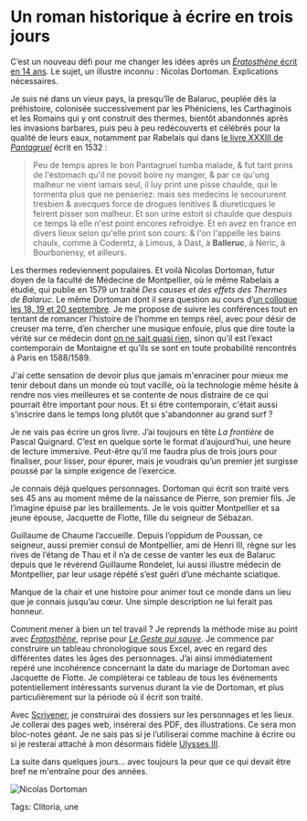 # Un roman historique à écrire en trois jours

C’est un nouveau défi pour me changer les idées après un [*Ératosthène* écrit en 14 ans](http://blog.tcrouzet.com/eratosthene/). Le sujet, un illustre inconnu : Nicolas Dortoman. Explications nécessaires.<span id="more-37234"></span>

Je suis né dans un vieux pays, la presqu’île de Balaruc, peuplée dès la préhistoire, colonisée successivement par les Phéniciens, les Carthaginois et les Romains qui y ont construit des thermes, bientôt abandonnés après les invasions barbares, puis peu à peu redécouverts et célébrés pour la qualité de leurs eaux, notamment par Rabelais qui dans [le livre XXXIII de *Pantagruel*](http://fr.wikisource.org/wiki/Pantagruel/%C3%89dition_Marty-Laveaux,_1868/Chapitre_33) écrit en 1532 :

> Peu de temps apres le bon Pantagruel tumba malade, &amp; fut tant prins de l'estomach qu'il ne povoit boire ny manger, &amp; par ce qu'ung malheur ne vient iamais seul, il luy print une pisse chaulde, qui le tormenta plus que ne penseriez: mais ses medecins le secoururent tresbien &amp; avecques force de drogues lenitives &amp; diureticques le feirent pisser son malheur. Et son urine estoit si chaulde que despuis ce temps là elle n'est point encores refroidye. Et en avez en france en divers lieux selon qu'elle print son cours: &amp; l'on l'appelle les bains chaulx, comme à Coderetz, à Limous, à Dast, à **Balleruc**, à Neric, à Bourbonensy, et ailleurs.

Les thermes redeviennent populaires. Et voilà Nicolas Dortoman, futur doyen de la faculté de Médecine de Montpellier, où le même Rabelais a étudié, qui publie en 1579 un traité *Des causes et des effets des Thermes de Balaruc*. Le même Dortoman dont il sera question au cours d’[un colloque les 18, 19 et 20 septembre](http://balaruc-maimona.over-blog.com/2014/08/colloque-dortoman-18-19-et-20-septembre-2014.html). Je me propose de suivre les conférences tout en tentant de romancer l’histoire de l’homme en temps réel, avec pour désir de creuser ma terre, d’en chercher une musique enfouie, plus que dire toute la vérité sur ce médecin dont [on ne sait quasi rien](http://balaruc-maimona.over-blog.com/article-qui-est-ce-nicolas-dortoman-qui-nousoccupe-tant-110847866.html), sinon qu’il est l’exact contemporain de Montaigne et qu’ils se sont en toute probabilité rencontrés à Paris en 1588/1589.

J'ai cette sensation de devoir plus que jamais m'enraciner pour mieux me tenir debout dans un monde où tout vacille, où la technologie même hésite à rendre nos vies meilleures et se contente de nous distraire de ce qui pourrait être important pour nous. Et si être contemporain, c'était aussi s'inscrire dans le temps long plutôt que s'abandonner au grand surf ?

Je ne vais pas écrire un gros livre. J’ai toujours en tête *La frontière* de Pascal Quignard. C’est en quelque sorte le format d’aujourd’hui, une heure de lecture immersive. Peut-être qu’il me faudra plus de trois jours pour finaliser, pour lisser, pour épurer, mais je voudrais qu’un premier jet surgisse poussé par la simple exigence de l’exercice.

Je connais déjà quelques personnages. Dortoman qui écrit son traité vers ses 45 ans au moment même de la naissance de Pierre, son premier fils. Je l’imagine épuisé par les braillements. Je le vois quitter Montpellier et sa jeune épouse, Jacquette de Flotte, fille du seigneur de Sébazan.

Guillaume de Chaume l’accueille. Depuis l’oppidum de Poussan, ce seigneur, aussi premier consul de Montpellier, ami de Henri III, règne sur les rives de l’étang de Thau et il n’a de cesse de vanter les eux de Balaruc depuis que le révérend Guillaume Rondelet, lui aussi illustre médecin de Montpellier, par leur usage répété s’est guéri d’une méchante sciatique.

Manque de la chair et une histoire pour animer tout ce monde dans un lieu que je connais jusqu’au cœur. Une simple description ne lui ferait pas honneur.

Comment mener à bien un tel travail ? Je reprends la méthode mise au point avec [*Ératosthène*](http://blog.tcrouzet.com/eratosthene/), reprise pour [*Le Geste qui sauve*](http://blog.tcrouzet.com/le-geste-qui-sauve/). Je commence par construire un tableau chronologique sous Excel, avec en regard des différentes dates les âges des personnages. J’ai ainsi immédiatement repéré une incohérence concernant la date du mariage de Dortoman avec Jacquette de Flotte. Je compléterai ce tableau de tous les événements potentiellement intéressants survenus durant la vie de Dortoman, et plus particulièrement sur la période où il écrit son traité.

Avec [Scrivener](http://blog.tcrouzet.com/2013/05/25/scrivener-le-traitement-de-texte-des-auteurs/), je construirai des dossiers sur les personnages et les lieux. Je collerai des pages web, insérerai des PDF, des illustrations. Ce sera mon bloc-notes géant. Je ne sais pas si je l’utiliserai comme machine à écrire ou si je resterai attaché à mon désormais fidèle [Ulysses III](http://www.ulyssesapp.com/).

La suite dans quelques jours… avec toujours la peur que ce qui devait être bref ne m'entraîne pour des années.

![Nicolas Dortoman](http://blog.tcrouzet.comhttps://tcrouzet.com/images_tc/2014/09/dortoman-600x841.jpg)



Tags: Clitoria, une